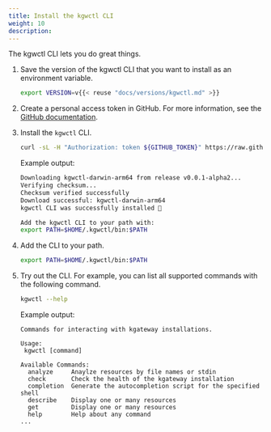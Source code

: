 ```yaml
---
title: Install the kgwctl CLI
weight: 10
description:
---
```


The kgwctl CLI lets you do great things. 

1. Save the version of the kgwctl CLI that you want to install as an environment variable. 
   ```sh
   export VERSION=v{{< reuse "docs/versions/kgwctl.md" >}}
   ```
   
2. Create a personal access token in GitHub. For more information, see the [GitHub documentation](https://docs.github.com/en/authentication/keeping-your-account-and-data-secure/managing-your-personal-access-tokens). 

3. Install the `kgwctl` CLI. 
   ```sh
   curl -sL -H "Authorization: token ${GITHUB_TOKEN}" https://raw.githubusercontent.com/solo-io/kgwctl-temp/refs/heads/main/scripts/install.sh | sh -
   ```
   
   Example output: 
   ```sh
   Downloading kgwctl-darwin-arm64 from release v0.0.1-alpha2...
   Verifying checksum...
   Checksum verified successfully
   Download successful: kgwctl-darwin-arm64
   kgwctl CLI was successfully installed 🎉

   Add the kgwctl CLI to your path with:
   export PATH=$HOME/.kgwctl/bin:$PATH
   ```

4. Add the CLI to your path. 
   ```sh
   export PATH=$HOME/.kgwctl/bin:$PATH
   ```

5. Try out the CLI. For example, you can list all supported commands with the following command. 
   ```sh
   kgwctl --help 
   ```
   
   Example output: 
   ```console
   Commands for interacting with kgateway installations.

   Usage:
    kgwctl [command]

   Available Commands:
     analyze     Anaylze resources by file names or stdin
     check       Check the health of the kgateway installation
     completion  Generate the autocompletion script for the specified shell
     describe    Display one or many resources
     get         Display one or many resources
     help        Help about any command
   ...
   ```
   